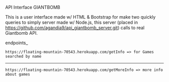 
API Interface GIANTBOMB

This is a user interface made w/ HTML & Bootstrap for make two quickly queries to simply server made w/ Node.js, this server (placed in https://github.com/agandia9/api_giantbomb_server.git) calls to real Giantbomb API.

endpoints_
```
https://floating-mountain-70543.herokuapp.com/getInfo => for Games searched by name
```
---
```
https://floating-mountain-70543.herokuapp.com/getMoreInfo => more info about games
```

